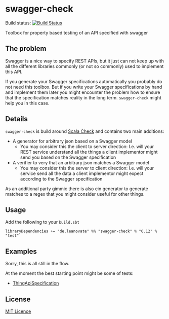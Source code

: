 # swagger-check

Build status: [![Build Status](https://travis-ci.org/leanovate/swagger-check.svg?branch=master)](https://travis-ci.org/leanovate/swagger-check)

Toolbox for property based testing of an API specified with swagger

## The problem

Swagger is a nice way to specify REST APIs, but it just can not keep up with all
the different libraries commonly (or not so commonly) used to implement this API.

If you generate your Swagger specifications automatically you probably do not need
this toolbox. But if you write your Swagger specifications by hand and implement
them later you might encounter the problem how to ensure that the specification
matches reality in the long term. `swagger-check` might help you in this case.

## Details

`swagger-check` is build around [Scala Check](https://www.scalacheck.org/) and contains two main additions:

* A generator for arbitrary json based on a Swagger model
    * You may consider this the client to server direction: I.e. will your REST service understand all the things a client implementor might send you based on the Swagger specification
* A verifier to very that an arbitrary json matches a Swagger model 
    * You may consider this the server to client direction: I.e. will your service send all the data a client implementor might expect according to the Swagger specification

As an additional party gimmic there is also ein generator to generate matches to a regex that you might consider useful for other things.

## Usage

Add the following to your `build.sbt`

```
libraryDependencies += "de.leanovate" %% "swagger-check" % "0.12" % "test"
```

## Examples

Sorry, this is all still in the flow.

At the moment the best starting point might be some of tests:

* [ThingApiSpecification](src/test/scala/de/leanovate/swaggercheck/ThingApiSpecification.scala)

## License

[MIT Licence](http://opensource.org/licenses/MIT)
